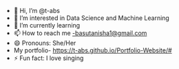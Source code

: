 

- 👋 Hi, I’m @t-abs
- 👀 I’m interested in Data Science and Machine Learning
- 🌱 I’m currently learning 
- 📫 How to reach me -basutanisha1@gmail.com
- 😄 Pronouns: She/Her
- My portfolio- https://t-abs.github.io/Portfolio-Website/#
- ⚡ Fun fact: I love singing


<!---
t-abs/t-abs is a ✨ special ✨ repository because its `README.md` (this file) appears on your GitHub profile.
You can click the Preview link to take a look at your changes.
--->
